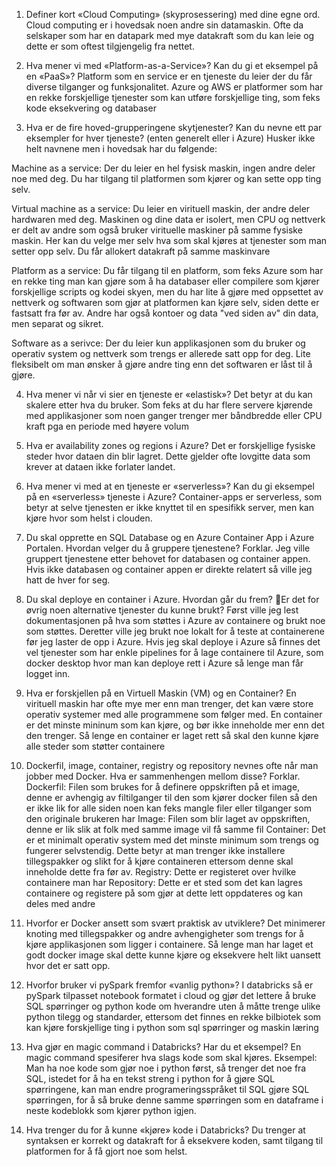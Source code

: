 1. Definer kort «Cloud Computing» (skyprosessering) med dine egne ord.
Cloud computing er i hovedsak noen andre sin datamaskin. Ofte da selskaper som har en datapark med mye datakraft som du kan leie og dette er som oftest tilgjengelig fra nettet.

2. Hva mener vi med «Platform-as-a-Service»? Kan du gi et eksempel på en «PaaS»?
Platform som en service er en tjeneste du leier der du får diverse tilganger og funksjonalitet. Azure og AWS er platformer som har en rekke forskjellige tjenester som kan utføre forskjellige ting, som feks kode eksekvering og databaser

3. Hva er de fire hoved-grupperingene skytjenester? Kan du nevne ett par eksempler for hver tjeneste? (enten generelt eller i Azure)
Husker ikke helt navnene men i hovedsak har du følgende:

Machine as a service: Der du leier en hel fysisk maskin, ingen andre deler noe med deg. Du har tilgang til platformen som kjører og kan sette opp ting selv.

Virtual machine as a service: Du leier en virituell maskin, der andre deler hardwaren med deg. Maskinen og dine data er isolert, men CPU og nettverk er delt av andre som også bruker virituelle maskiner på samme fysiske maskin. Her kan du velge mer selv hva som skal kjøres at tjenester som man setter opp selv. Du får allokert datakraft på samme maskinvare

Platform as a service: Du får tilgang til en platform, som feks Azure som har en rekke ting man kan gjøre som å ha databaser eller compilere som kjører forskjellige scripts og kodei skyen, men du har lite å gjøre med oppsettet av nettverk og softwaren som gjør at platformen kan kjøre selv, siden dette er fastsatt fra før av. Andre har også kontoer og data "ved siden av" din data, men separat og sikret.

Software as a serivce: Der du leier kun applikasjonen som du bruker og operativ system og nettverk som trengs er allerede satt opp for deg. Lite fleksibelt om man ønsker å gjøre andre ting enn det softwaren er låst til å gjøre.

4. Hva mener vi når vi sier en tjeneste er «elastisk»?
Det betyr at du kan skalere etter hva du bruker. Som feks at du har flere servere kjørende med applikasjoner som noen ganger trenger mer båndbredde eller CPU kraft pga en periode med høyere volum

5. Hva er availability zones og regions i Azure?
Det er forskjellige fysiske steder hvor dataen din blir lagret. Dette gjelder ofte lovgitte data som krever at dataen ikke forlater landet.

6. Hva mener vi med at en tjeneste er «serverless»? Kan du gi eksempel på en «serverless» tjeneste i Azure?
Container-apps er serverless, som betyr at selve tjenesten er ikke knyttet til en spesifikk server, men kan kjøre hvor som helst i clouden.

7. Du skal opprette en SQL Database og en Azure Container App i Azure Portalen. Hvordan velger du å gruppere tjenestene? Forklar.
Jeg ville gruppert tjenestene etter behovet for databasen og container appen. Hvis ikke databasen og container appen er direkte relatert så ville jeg hatt de hver for seg.

8. Du skal deploye en container i Azure. Hvordan går du frem? Er det for øvrig noen alternative tjenester du kunne brukt?
Først ville jeg lest dokumentasjonen på hva som støttes i Azure av containere og brukt noe som støttes.
Deretter ville jeg brukt noe lokalt for å teste at containerene før jeg laster de opp i Azure.
Hvis jeg skal deploye i Azure så finnes det vel tjenester som har enkle pipelines for å lage containere til Azure, som docker desktop hvor man kan deploye rett i Azure så lenge man får logget inn.

9. Hva er forskjellen på en Virtuell Maskin (VM) og en Container?
En virituell maskin har ofte mye mer enn man trenger, det kan være store operativ systemer med alle programmene som følger med.
En container er det minste mininum som kan kjøre, og bør ikke inneholde mer enn det den trenger. Så lenge en container er laget rett så skal den kunne kjøre alle steder som støtter containere

10. Dockerfil, image, container, registry og repository nevnes ofte når man jobber med Docker. Hva er sammenhengen mellom disse? Forklar.
Dockerfil: Filen som brukes for å definere oppskriften på et image, denne er avhengig av filtilganger til den som kjører docker filen så den er ikke lik for alle siden noen kan feks mangle filer eller tilganger som den originale brukeren har
Image: Filen som blir laget av oppskriften, denne er lik slik at folk med samme image vil få samme fil
Container: Det er et minimalt operativ system med det minste minimum som trengs og fungerer selvstendig. Dette betyr at man trenger ikke installere tillegspakker og slikt for å kjøre containeren ettersom denne skal inneholde dette fra før av.
Registry: Dette er registeret over hvilke containere man har
Repository: Dette er et sted som det kan lagres containere og registere på som gjør at dette lett oppdateres og kan deles med andre

11. Hvorfor er Docker ansett som svært praktisk av utviklere?
Det minimerer knoting med tillegspakker og andre avhengigheter som trengs for å kjøre applikasjonen som ligger i containere. Så lenge man har laget et godt docker image skal dette kunne kjøre og eksekvere helt likt uansett hvor det er satt opp.

12. Hvorfor bruker vi pySpark fremfor «vanlig python»?
I databricks så er pySpark tilpasset notebook formatet i cloud og gjør det lettere å bruke SQL spørringer og python kode om hverandre uten å måtte trenge ulike python tilegg og standarder, ettersom det finnes en rekke bilbiotek som kan kjøre forskjellige ting i python som sql spørringer og maskin læring

13. Hva gjør en magic command i Databricks? Har du et eksempel?
En magic command spesiferer hva slags kode som skal kjøres.
Eksempel: Man ha noe kode som gjør noe i python først, så trenger det noe fra SQL, istedet for å ha en tekst streng i python for å gjøre SQL spørringene, kan man endre programeringsspråket til SQL gjøre SQL spørringen, for å så bruke denne samme spørringen som en dataframe i neste kodeblokk som kjører python igjen.

14. Hva trenger du for å kunne «kjøre» kode i Databricks?
Du trenger at syntaksen er korrekt og datakraft for å eksekvere koden, samt tilgang til platformen for å få gjort noe som helst.
